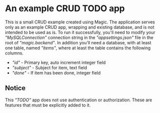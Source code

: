 
# An example CRUD TODO app

This is a small CRUD example created using Magic. The application serves only as an example CRUD app, wrapping
and existing database, and is not intended to be used as is. To run it successfully, you'll need to modify your
_"MySQLConnection"_ connection string in the _"appsettings.json"_ file in the root of _"magic.backend"_.
In addition you'll need a database, with at least one table, named _"items"_, where at least the table
contains the following columns.

* _"id"_ - Primary key, auto increment integer field
* _"subject"_ - Subject for item, text field
* _"done"_ - If item has been done, integer field

## Notice

This _"TODO"_ app does not use authentication or authorization. These are features that must be explicitly added to it.
